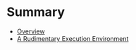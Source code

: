# Summary

- [Overview](./overview.md)
- [A Rudimentary Execution Environment](./rudimentary-execution-environment.md)
